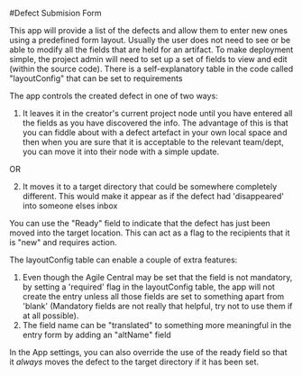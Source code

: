 #Defect Submision Form

This app will provide a list of the defects and allow them to enter new ones using a 
predefined form layout. Usually the user does not need to see or be able to modify all the
fields that are held for an artifact. To make deployment simple, the project admin will need to set up
a set of fields to view and edit (within the source code). There is a self-explanatory table in the code 
called "layoutConfig" that can be set to requirements

The app controls the created defect in one of two ways:

1. It leaves it in the creator's current project node until you have entered all the fields as you have 
   discovered the info. The advantage of this is that you can fiddle about with a defect artefact in your 
   own local space and then when you are sure that it is acceptable to the relevant team/dept, you can 
   move it into their node with a simple update.

OR

2. It moves it to a target directory that could be somewhere completely different. This would 
   make it appear as if the defect had 'disappeared' into someone elses inbox

You can use the "Ready" field to indicate that the defect has just been moved into the target location. 
This can act as a flag to the recipients that it is "new" and requires action.

The layoutConfig table can enable a couple of extra features:

1. Even though the Agile Central may be set that the field is not mandatory, by setting a 'required' 
   flag in the layoutConfig table, the app will not create the entry unless all those fields are set to 
   something apart from 'blank' (Mandatory fields are not really that helpful, try not to use them if at 
   all possible).
2. The field name can be "translated" to something more meaningful in the entry form by adding an "altName" field

In the App settings, you can also override the use of the ready field so that it _always_ moves the defect to the target directory
if it has been set.
